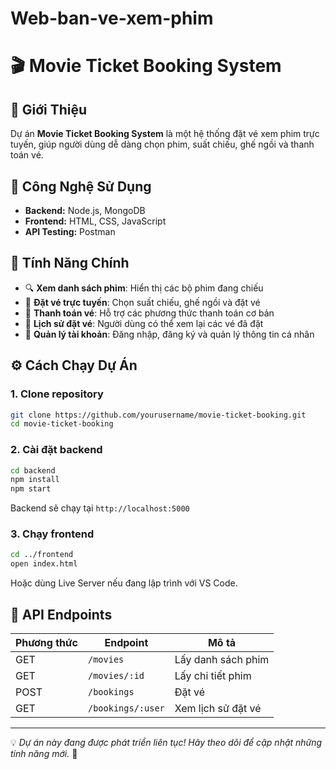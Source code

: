 # Web-ban-ve-xem-phim
# 🎬 Movie Ticket Booking System

## 📌 Giới Thiệu
Dự án **Movie Ticket Booking System** là một hệ thống đặt vé xem phim trực tuyến, giúp người dùng dễ dàng chọn phim, suất chiếu, ghế ngồi và thanh toán vé.

## 🚀 Công Nghệ Sử Dụng
- **Backend:** Node.js, MongoDB
- **Frontend:** HTML, CSS, JavaScript
- **API Testing:** Postman

## 🎯 Tính Năng Chính
- 🔍 **Xem danh sách phim**: Hiển thị các bộ phim đang chiếu
- 🎫 **Đặt vé trực tuyến**: Chọn suất chiếu, ghế ngồi và đặt vé
- 🏦 **Thanh toán vé**: Hỗ trợ các phương thức thanh toán cơ bản
- 📜 **Lịch sử đặt vé**: Người dùng có thể xem lại các vé đã đặt
- 🔐 **Quản lý tài khoản**: Đăng nhập, đăng ký và quản lý thông tin cá nhân

## ⚙️ Cách Chạy Dự Án
### **1. Clone repository**
```bash
git clone https://github.com/yourusername/movie-ticket-booking.git
cd movie-ticket-booking
```

### **2. Cài đặt backend**
```bash
cd backend
npm install
npm start
```
Backend sẽ chạy tại `http://localhost:5000`

### **3. Chạy frontend**
```bash
cd ../frontend
open index.html
```
Hoặc dùng Live Server nếu đang lập trình với VS Code.

## 🔌 API Endpoints
| Phương thức | Endpoint           | Mô tả |
|------------|-------------------|--------|
| GET        | `/movies`         | Lấy danh sách phim |
| GET        | `/movies/:id`     | Lấy chi tiết phim |
| POST       | `/bookings`       | Đặt vé |
| GET        | `/bookings/:user` | Xem lịch sử đặt vé |

---
💡 *Dự án này đang được phát triển liên tục! Hãy theo dõi để cập nhật những tính năng mới.* 🚀
